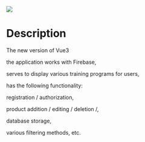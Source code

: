 <p>
 <img src="https://img.shields.io/badge/React_Native-20232A?style=for-the-badge&logo=react&logoColor=61DAFB" />
</p>

# Description

The new version of Vue3

the application works with Firebase,

serves to display various training programs for users, 

has the following functionality: 

registration / authorization, 

product addition / editing / deletion /, 

database storage, 

various filtering methods, etc.
